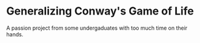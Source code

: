 # Generalizing Conway's Game of Life
A passion project from some undergaduates with too much time on their hands.
